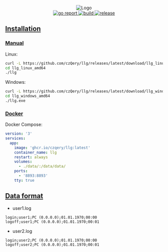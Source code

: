 <p align="center" style="text-align: center">
  <img src="https://github.com/czQery/ToolKit/blob/main/.github/banner.png?raw=true" alt="Logo">
  <br>
  <a href="https://goreportcard.com/report/czQery/llg">
    <img src="https://goreportcard.com/badge/github.com/czQery/llg" alt="go report"/>
  </a>
  <a href="https://github.com/czQery/llg/actions">
    <img src="https://img.shields.io/github/actions/workflow/status/czQery/llg/release.yml" alt="build"/>
  </a>
  <a href="https://github.com/czQery/llg/releases/latest">
    <img src="https://img.shields.io/github/v/release/czQery/llg" alt="release"/>
  </a>
  <br>
</p>

##  <a href="#installation" id="installation" name="installation">Installation</a>

### <a href="#installation-manual" id="installation-manual" name="installation-manual">Manual</a>
Linux:
```sh
curl -L https://github.com/czQery/llg/releases/latest/download/llg_linux_amd64.tar.gz | tar -xz
cd llg_linux_amd64
./llg
```

Windows:
```sh
curl -L https://github.com/czQery/llg/releases/latest/download/llg_windows_amd64.zip | tar -x
cd llg_windows_amd64
./llg.exe
```

### <a href="#installation-docker" id="installation-docker" name="installation-docker">Docker</a>

Docker Compose:
```yml
version: '3'
services:
  app:
    image: 'ghcr.io/czqery/llg:latest'
    container_name: llg
    restart: always
    volumes:
      - ./data/:/data/data/
    ports:
      - '8893:8893'
    tty: true
```

##  <a href="#format" id="format" name="format">Data format</a>

- user1.log
```
login;user1;PC (0.0.0.0);01.01.1970;00:00
logoff;user1;PC (0.0.0.0);01.01.1970;00:01
```

- user2.log
```
login;user2;PC (0.0.0.0);01.01.1970;00:00
logoff;user2;PC (0.0.0.0);01.01.1970;00:01
```